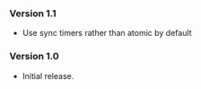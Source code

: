 ### Version 1.1

* Use sync timers rather than atomic by default

### Version 1.0

 * Initial release.
